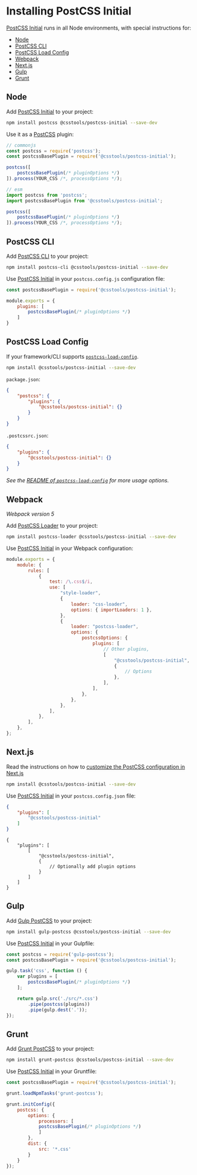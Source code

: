 # Installing PostCSS Initial

[PostCSS Initial] runs in all Node environments, with special instructions for:

- [Node](#node)
- [PostCSS CLI](#postcss-cli)
- [PostCSS Load Config](#postcss-load-config)
- [Webpack](#webpack)
- [Next.js](#nextjs)
- [Gulp](#gulp)
- [Grunt](#grunt)



## Node

Add [PostCSS Initial] to your project:

```bash
npm install postcss @csstools/postcss-initial --save-dev
```

Use it as a [PostCSS] plugin:

```js
// commonjs
const postcss = require('postcss');
const postcssBasePlugin = require('@csstools/postcss-initial');

postcss([
	postcssBasePlugin(/* pluginOptions */)
]).process(YOUR_CSS /*, processOptions */);
```

```js
// esm
import postcss from 'postcss';
import postcssBasePlugin from '@csstools/postcss-initial';

postcss([
	postcssBasePlugin(/* pluginOptions */)
]).process(YOUR_CSS /*, processOptions */);
```

## PostCSS CLI

Add [PostCSS CLI] to your project:

```bash
npm install postcss-cli @csstools/postcss-initial --save-dev
```

Use [PostCSS Initial] in your `postcss.config.js` configuration file:

```js
const postcssBasePlugin = require('@csstools/postcss-initial');

module.exports = {
	plugins: [
		postcssBasePlugin(/* pluginOptions */)
	]
}
```

## PostCSS Load Config

If your framework/CLI supports [`postcss-load-config`](https://github.com/postcss/postcss-load-config).

```bash
npm install @csstools/postcss-initial --save-dev
```

`package.json`:

```json
{
	"postcss": {
		"plugins": {
			"@csstools/postcss-initial": {}
		}
	}
}
```

`.postcssrc.json`:

```json
{
	"plugins": {
		"@csstools/postcss-initial": {}
	}
}
```

_See the [README of `postcss-load-config`](https://github.com/postcss/postcss-load-config#usage) for more usage options._

## Webpack

_Webpack version 5_

Add [PostCSS Loader] to your project:

```bash
npm install postcss-loader @csstools/postcss-initial --save-dev
```

Use [PostCSS Initial] in your Webpack configuration:

```js
module.exports = {
	module: {
		rules: [
			{
				test: /\.css$/i,
				use: [
					"style-loader",
					{
						loader: "css-loader",
						options: { importLoaders: 1 },
					},
					{
						loader: "postcss-loader",
						options: {
							postcssOptions: {
								plugins: [
									// Other plugins,
									[
										"@csstools/postcss-initial",
										{
											// Options
										},
									],
								],
							},
						},
					},
				],
			},
		],
	},
};
```

## Next.js

Read the instructions on how to [customize the PostCSS configuration in Next.js](https://nextjs.org/docs/advanced-features/customizing-postcss-config)

```bash
npm install @csstools/postcss-initial --save-dev
```

Use [PostCSS Initial] in your `postcss.config.json` file:

```json
{
	"plugins": [
		"@csstools/postcss-initial"
	]
}
```

```json5
{
	"plugins": [
		[
			"@csstools/postcss-initial",
			{
				// Optionally add plugin options
			}
		]
	]
}
```

## Gulp

Add [Gulp PostCSS] to your project:

```bash
npm install gulp-postcss @csstools/postcss-initial --save-dev
```

Use [PostCSS Initial] in your Gulpfile:

```js
const postcss = require('gulp-postcss');
const postcssBasePlugin = require('@csstools/postcss-initial');

gulp.task('css', function () {
	var plugins = [
		postcssBasePlugin(/* pluginOptions */)
	];

	return gulp.src('./src/*.css')
		.pipe(postcss(plugins))
		.pipe(gulp.dest('.'));
});
```

## Grunt

Add [Grunt PostCSS] to your project:

```bash
npm install grunt-postcss @csstools/postcss-initial --save-dev
```

Use [PostCSS Initial] in your Gruntfile:

```js
const postcssBasePlugin = require('@csstools/postcss-initial');

grunt.loadNpmTasks('grunt-postcss');

grunt.initConfig({
	postcss: {
		options: {
			processors: [
			postcssBasePlugin(/* pluginOptions */)
			]
		},
		dist: {
			src: '*.css'
		}
	}
});
```

[Gulp PostCSS]: https://github.com/postcss/gulp-postcss
[Grunt PostCSS]: https://github.com/nDmitry/grunt-postcss
[PostCSS]: https://github.com/postcss/postcss
[PostCSS CLI]: https://github.com/postcss/postcss-cli
[PostCSS Loader]: https://github.com/postcss/postcss-loader
[PostCSS Initial]: https://github.com/csstools/postcss-plugins/tree/main/plugins/postcss-initial
[Next.js]: https://nextjs.org
